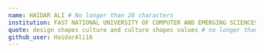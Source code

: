 ```yaml
---
name: HAIDAR ALI # No longer than 28 characters
institution: FAST NATIONAL UNIVERSITY OF COMPUTER AND EMERGING SCIENCES 🚩 # no longer than 58 characters
quote: design shapes culture and culture shapes values # no longer than 100 characters, avoid using quotes(") to guarantee the format remains the same.
github_user: HaidarAli16
---
```

